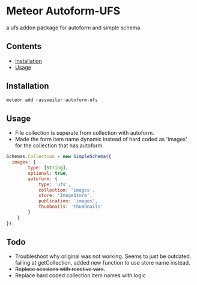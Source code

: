 # Meteor Autoform-UFS
a ufs addon package for autoform and simple schema

## Contents
- [Installation](#installation)
- [Usage](#usage)

## Installation
```bash
meteor add rassweiler:autoform-ufs
```

## Usage
- File collection is seperate from collection with autoform.
- Made the form item name dynamic instead of hard coded as 'images' for the collection that has autoform.

````javascript
Schemas.Collection = new SimpleSchema({
  images: {
        type: [String],
        optional: true,
        autoform: {
            type: 'ufs',
            collection: 'images',
            store: 'ImageStore',
            publication: 'images',
            thumbnails: 'thumbnails'
        }
    }
});
````

## Todo
- Troubleshoot why original was not working. Seems to just be outdated. failing at getCollection, added new function to use store name instead.
- ~~Replace sessions with reactive vars~~.
- Replace hard coded collection item names with logic